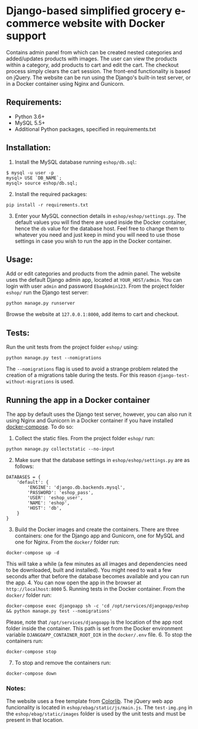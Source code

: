 # Django-based simplified grocery e-commerce website with Docker support

Contains admin panel from which can be created nested categories
and added/updates products with images. The user can view the 
products within a category, add products to cart and edit the cart.
The checkout process simply clears the cart session. The front-end functionality
is based on jQuery. The website can be run using the Django's
built-in test server, or in a Docker container using Nginx and Gunicorn.

## Requirements:

* Python 3.6+
* MySQL 5.5+
* Additional Python packages, specified in requirements.txt 

## Installation:

1. Install the MySQL database running ```eshop/db.sql```:
```
$ mysql -u user -p
mysql> USE `DB_NAME`;
mysql> source eshop/db.sql;
```
2. Install the required packages:
```
pip install -r requirements.txt
```
3. Enter your MySQL connection details in ```eshop/eshop/settings.py```. The default values you will find there
are used inside the Docker container, hence the ```db``` value for the database host. Feel free to change them
to whatever you need and just keep in mind you will need to use those settings in case you wish to run the app in the 
Docker container.

## Usage:

Add or edit categories and products from the admin panel. The website
uses the default Django admin app, located at ```YOUR_HOST/admin```.
You can login with user ```admin``` and password ```EbagAdmin123```.
From the project folder ```eshop/``` run the Django test server:
```
python manage.py runserver
```
Browse the website at ```127.0.0.1:8000```, add items to cart and checkout.

## Tests:

Run the unit tests from the project folder ```eshop/``` using:
```
python manage.py test --nomigrations
```
The ```--nomigrations``` flag is used to avoid a strange problem related the creation of a migrations table
during the tests. For this reason ```django-test-without-migrations``` is used.

## Running the app in a Docker container

The app by default uses the Django test server, however, you can also run it using Nginx and Gunicorn
in a Docker container if you have installed [docker-compose](https://docs.docker.com/compose/install/). 
To do so:
1. Collect the static files. From the project folder ```eshop/``` run:
```
python manage.py collectstatic --no-input
```
2. Make sure that the database settings in ```eshop/eshop/settings.py``` are as follows:
```
DATABASES = {
    'default': {
        'ENGINE': 'django.db.backends.mysql',
        'PASSWORD': 'eshop_pass',
        'USER': 'eshop_user',
        'NAME': 'eshop',
        'HOST': 'db',
    }
}
``` 
3. Build the Docker images and create the containers. There are three containers: 
one for the Django app and Gunicorn, one for MySQL and one for Nginx.
From the ```docker/``` folder run:
```
docker-compose up -d
```
This will take a while (a few minutes as all images and dependencies need to be
downloaded, built and installed).
You might need to wait a few seconds after that before the database becomes available and you can run the app.
4. You can now open the app in the browser at ```http://localhost:8000```
5. Running tests in the Docker container. From the ```docker/``` folder run:
```
docker-compose exec djangoapp sh -c 'cd /opt/services/djangoapp/eshop && python manage.py test --nomigrations'
```
Please, note that ```/opt/services/djangoapp``` is the location of the app root folder inside the container.
This path is set from the Docker environment variable ```DJANGOAPP_CONTAINER_ROOT_DIR``` in the ```docker/.env``` file.
6. To stop the containers run:
```
docker-compose stop
```
7. To stop and remove the containers run:
```
docker-compose down
```

### Notes:

The website uses a free template from [Colorlib](https://colorlib.com/).
The jQuery web app funcionality is located in ```eshop/ebag/static/js/main.js```.
The ```test-img.png``` in the ```eshop/ebag/static/images``` folder
is used by the unit tests and must be present in that location.
